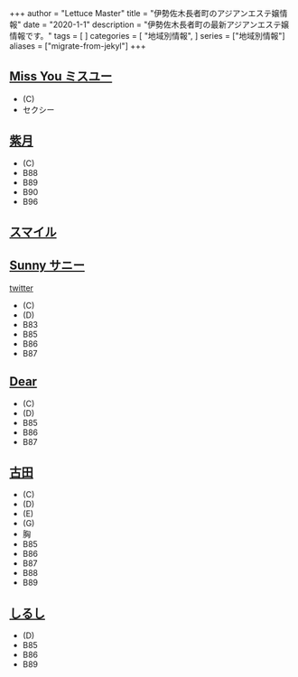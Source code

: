 +++
author = "Lettuce Master"
title = "伊勢佐木長者町のアジアンエステ嬢情報"
date = "2020-1-1"
description = "伊勢佐木長者町の最新アジアンエステ嬢情報です。"
tags = [
]
categories = [
    "地域別情報",
]
series = ["地域別情報"]
aliases = ["migrate-from-jekyl"]
+++

## [Miss You ミスユー](http://missyou.me-es.com/)
- (C)
- セクシー
## [紫月](https://sunflower.jp.net/)
- (C)
- B88
- B89
- B90
- B96
## [スマイル](https://candygm.xyz/)
## [Sunny サニー](https://sunny.xyz.mn/)
[twitter](https://twitter.com/amy19970912?ref_src=twsrc%5Etfw)
- (C)
- (D)
- B83
- B85
- B86
- B87
## [Dear](https://dear.xyz.mn/)
- (C)
- (D)
- B85
- B86
- B87
## [古田](http://furuta-massage.work/)
- (C)
- (D)
- (E)
- (G)
- 胸
- B85
- B86
- B87
- B88
- B89
## [しるし](http://shirushi.me-es.com/)
- (D)
- B85
- B86
- B89
